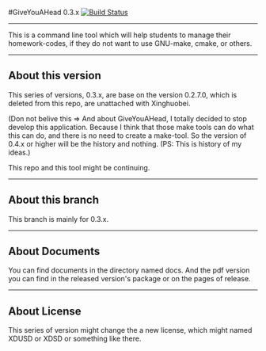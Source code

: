 #GiveYouAHead 0.3.x
[![Build Status](https://travis-ci.org/Qinka/GiveYouAHead.svg?branch=0.3.x-master)](https://travis-ci.org/Qinka/GiveYouAHead)

---

This is a command line tool which will help students to manage their homework-codes, if they do not want to use GNU-make, cmake, or others.

---

## About this version

This series of versions, 0.3.x, are base on the version 0.2.7.0, which is deleted from this repo,
are unattached with Xinghuobei.

(Don not belive this => And about GiveYouAHead, I totally decided to stop develop this application. Because I think that those make tools can do what this can do, and there is no need to create a make-tool. So the version of 0.4.x or higher will be the history and nothing. (PS: This is history of my ideas.)

This repo and this tool might be continuing.


---


## About this branch

This branch is mainly for 0.3.x.

---

## About Documents

You can find documents in the directory named docs. And the pdf version you can find in the released version's package or on the pages of release.  

---

## About License

This series of version might change the a new license, which might named XDUSD or XDSD or something like there. 
